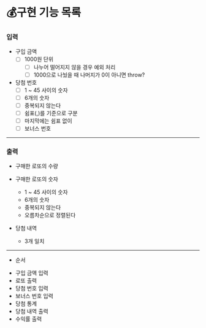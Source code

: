 # 💰구현 기능 목록

### 입력
* 구입 금액
  * [ ] 1000원 단위
    * [ ] 나누어 떨어지지 않을 경우 예외 처리
    - [ ] 1000으로 나눴을 때 나머지가 0이 아니면 throw?
* 당첨 번호
  * [ ] 1 ~ 45 사이의 숫자 
  * [ ] 6개의 숫자
  * [ ] 중복되지 않는다
  * [ ] 쉼표(,)를 기준으로 구분
  * [ ] 마지막에는 쉼표 없이
  * [ ] 보너스 번호

---

### 출력
* 구매한 로또의 수량

* 구매한 로또의 숫자
  * 1 ~ 45 사이의 숫자
  * 6개의 숫자
  * 중복되지 않는다
  * 오름차순으로 정렬된다

* 당첨 내역
  * 3개 일치

---
* 순서

- 구입 금액 입력
- 로또 출력
- 당첨 번호 입력
- 보너스 번호 입력
- 당첨 통계
- 당첨 내역 출력
- 수익률 출력
